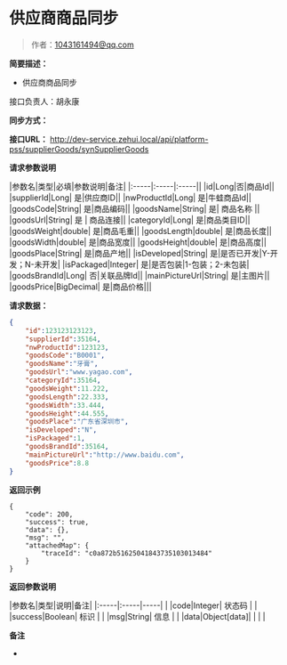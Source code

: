 # 供应商商品同步

> 作者：1043161494@qq.com

**简要描述：**

- 供应商商品同步

接口负责人：胡永康

**同步方式：**

**接口URL：**
http://dev-service.zehui.local/api/platform-pss/supplierGoods/synSupplierGoods


**请求参数说明**

|参数名|类型|必填|参数说明|备注|
|:-----|:-----|:-----||
|id|Long|否|商品Id||
|supplierId|Long| 是|供应商ID||
|nwProductId|Long| 是|牛蛙商品Id||
|goodsCode|String| 是|商品编码||
|goodsName|String| 是| 商品名称 ||
|goodsUrl|String| 是 | 商品连接||
|categoryId|Long| 是|商品类目ID||
|goodsWeight|double| 是|商品毛重||
|goodsLength|double| 是|商品长度||
|goodsWidth|double| 是|商品宽度||
|goodsHeight|double| 是|商品高度||
|goodsPlace|String| 是|商品产地||
|isDeveloped|String| 是|是否已开发|Y-开发；N-未开发|
|isPackaged|Integer| 是|是否包装|1-包装；2-未包装|
|goodsBrandId|Long| 否|关联品牌Id||
|mainPictureUrl|String| 是|主图片||
|goodsPrice|BigDecimal| 是|商品价格|||


**请求数据：**

```json
{
	"id":123123123123,
	"supplierId":35164,
	"nwProductId":123123,
	"goodsCode":"B0001",
	"goodsName":"牙膏",
	"goodsUrl":"www.yagao.com",
	"categoryId":35164,
	"goodsWeight":11.222,
	"goodsLength":22.333,
	"goodsWidth":33.444,
	"goodsHeight":44.555,
	"goodsPlace":"广东省深圳市",
	"isDeveloped":"N",
	"isPackaged":1,
	"goodsBrandId":35164,
	"mainPictureUrl":"http://www.baidu.com",
	"goodsPrice":8.8
}
```
**返回示例**

```
{
    "code": 200,
    "success": true,
    "data": {},
    "msg": "",
    "attachedMap": {
        "traceId": "c0a872b51625041843735103013484"
    }
}
```

**返回参数说明**

|参数名|类型|说明|备注|
|:-----|:-----|-----| |
|code|Integer| 状态码 |  |
|success|Boolean| 标识 |  |
|msg|String| 信息 |  |
|data|Object[data]| | | |

 **备注**

-
